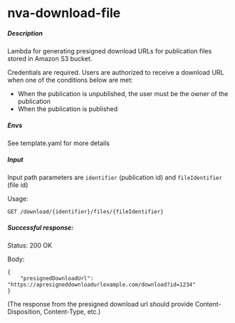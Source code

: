 # nva-download-file

##### Description

Lambda for generating presigned download URLs for publication files stored in Amazon S3 bucket.

Credentials are required. Users are authorized to receive a download URL when one of the conditions below are met:
 
 * When the publication is unpublished, the user must be the owner of the publication
 * When the publication is published
 
##### Envs

See template.yaml for more details

##### Input
Input path parameters are `identifier` (publication id) and `fileIdentifier` (file id)

Usage:

```
GET /download/{identifier}/files/{fileIdentifier}
```

##### Successful response:

Status: 200 OK 

Body:
```
{
    "presignedDownloadUrl": "https://apresigneddownloadurlexample.com/download?id=1234" 
}
```

(The response from the presigned download url should provide Content-Disposition, Content-Type, etc.)
